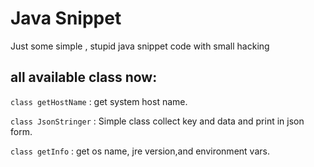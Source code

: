 # Java Snippet

Just some simple , stupid java snippet code with small hacking

## all available class now:

`class getHostName` : get system host name.

`class JsonStringer` : Simple class collect key and data and print in json form.

`class getInfo` : get os name, jre version,and environment vars.
